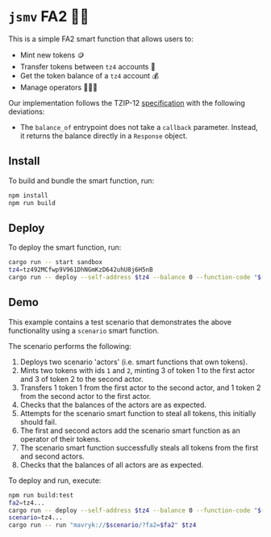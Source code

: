 # `jsmv` FA2 👨‍⚖️

This is a simple FA2 smart function that allows users to:

- Mint new tokens 🪙
- Transfer tokens between `tz4` accounts 🤝
- Get the token balance of a `tz4` account 💰
- Manage operators 🧑‍🤝‍🧑

Our implementation follows the TZIP-12 [specification](https://tzip.tezosagora.org/proposal/tzip-12/) with the following deviations:

- The `balance_of` entrypoint does not take a `callback` parameter. Instead, it returns the balance directly in a `Response` object.

## Install

To build and bundle the smart function, run:

```sh
npm install
npm run build
```

## Deploy

To deploy the smart function, run:

```sh
cargo run -- start sandbox
tz4=tz492MCfwp9V961DhNGmKzD642uhU8j6H5nB
cargo run -- deploy --self-address $tz4 --balance 0 --function-code "$(cat dist/index.js)"
```

## Demo

This example contains a test scenario that demonstrates the above functionality using a `scenario` smart function.

The scenario performs the following:

1. Deploys two scenario 'actors' (i.e. smart functions that own tokens).
2. Mints two tokens with ids `1` and `2`, minting 3 of token 1 to the first actor and 3 of token 2 to the second actor.
3. Transfers 1 token 1 from the first actor to the second actor, and 1 token 2 from the second actor to the first actor.
4. Checks that the balances of the actors are as expected.
5. Attempts for the scenario smart function to steal all tokens, this initially should fail.
6. The first and second actors add the scenario smart function as an operator of their tokens.
7. The scenario smart function successfully steals all tokens from the first and second actors.
8. Checks that the balances of all actors are as expected.

To deploy and run, execute:

```sh
npm run build:test
fa2=tz4...
cargo run -- deploy --self-address $tz4 --balance 0 --function-code "$(cat dist/test/index.js)"
scenario=tz4...
cargo run -- run "mavryk://$scenario/?fa2=$fa2" $tz4
```
